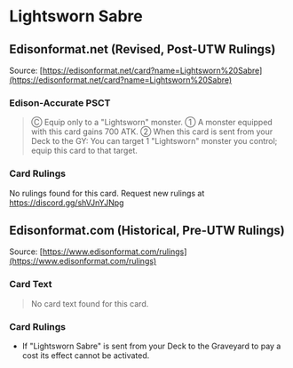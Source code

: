 # Lightsworn Sabre

## Edisonformat.net (Revised, Post-UTW Rulings)

Source: [https://edisonformat.net/card?name=Lightsworn%20Sabre](https://edisonformat.net/card?name=Lightsworn%20Sabre)

### Edison-Accurate PSCT

> Ⓒ Equip only to a "Lightsworn" monster.
> ① A monster equipped with this card gains 700 ATK.
> ② When this card is sent from your Deck to the GY: You can target 1 "Lightsworn" monster you control; equip this card to that target.

### Card Rulings

No rulings found for this card. Request new rulings at https://discord.gg/shVJnYJNpg


## Edisonformat.com (Historical, Pre-UTW Rulings)

Source: [https://www.edisonformat.com/rulings](https://www.edisonformat.com/rulings)

### Card Text

> No card text found for this card.

### Card Rulings

*   If "Lightsworn Sabre" is sent from your Deck to the Graveyard to pay a cost its effect cannot be activated.


